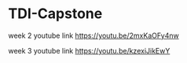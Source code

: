 # TDI-Capstone

week 2 youtube link https://youtu.be/2mxKaOFy4nw

week 3 youtube link https://youtu.be/kzexiJikEwY
